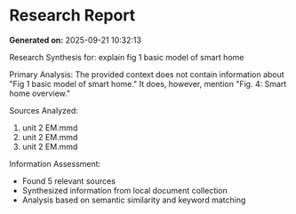 # Research Report

**Generated on:** 2025-09-21 10:32:13

Research Synthesis for: explain fig 1 basic model of smart home

Primary Analysis:
The provided context does not contain information about "Fig 1 basic model of smart home." It does, however, mention "Fig. 4: Smart home overview."

Sources Analyzed:
1. unit 2  EM.mmd
2. unit 2  EM.mmd
3. unit 2  EM.mmd

Information Assessment:
- Found 5 relevant sources
- Synthesized information from local document collection
- Analysis based on semantic similarity and keyword matching
